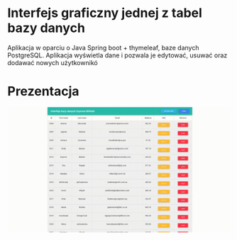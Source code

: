 # Interfejs graficzny jednej z tabel bazy danych
Aplikacja w oparciu o Java Spring boot + thymeleaf, baze danych PostgreSQL. 
Aplikacja wyświetla dane i pozwala je edytować, usuwać oraz dodawać nowych użytkownikó

# Prezentacja
![Alt Text](https://github.com/szymoneg/thymeleaf-interfacedb/blob/master/docs/preview.gif)
